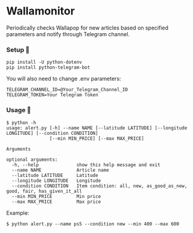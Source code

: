 # Wallamonitor
Periodically checks Wallapop for new articles based on specified parameters and notify through Telegram channel.

### Setup 🔧
```
pip install -U python-dotenv
pip install python-telegram-bot 
```

You will also need to change .env parameters:
```
TELEGRAM_CHANNEL_ID=@Your_Telegram_Channel_ID
TELEGRAM_TOKEN=Your Telegram Token
```

### Usage 🔧

```
$ python -h
usage: alert.py [-h] --name NAME [--latitude LATITUDE] [--longitude LONGITUDE] [--condition CONDITION]
                [--min MIN_PRICE] [--max MAX_PRICE]

Arguments

optional arguments:
  -h, --help              show this help message and exit
  --name NAME             Article name
  --latitude LATITUDE     Latitude
  --longitude LONGITUDE   Longitude
  --condition CONDITION   Item condition: all, new, as_good_as_new, good, fair, has_given_it_all
  --min MIN_PRICE         Min price
  --max MAX_PRICE         Max price
```

Example:
``` 
$ python alert.py --name ps5 --condition new --min 400 --max 600
```
  
  
